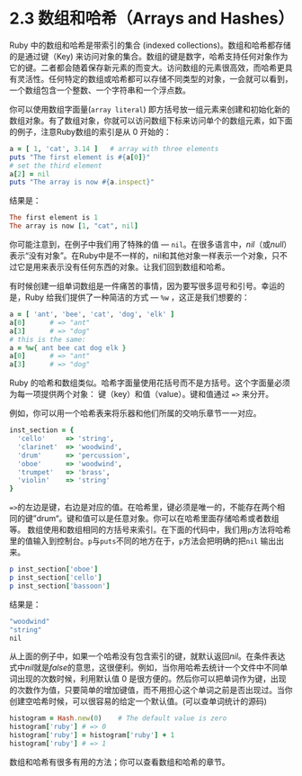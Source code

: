 2.3 数组和哈希（Arrays and Hashes）
=======

Ruby 中的数组和哈希是带索引的集合 (indexed collections)。数组和哈希都存储的是通过键（Key) 来访问对象的集合。数组的键是数字，哈希支持任何对象作为它的键。二者都会随着保存新元素的而变大。访问数组的元素很高效，而哈希更具有灵活性。任何特定的数组或哈希都可以存储不同类型的对象，一会就可以看到，一个数组包含一个整数、一个字符串和一个浮点数。

你可以使用数组字面量(`array literal`​) 即方括号放一组元素来创建和初始化新的数组对象。有了数组对象，你就可以访问数组下标来访问单个的数组元素，如下面的例子，注意Ruby数组的索引是从 0 开始的：

```ruby
a = [ 1, ​'cat'​, 3.14 ]   ​# array with three elements​
puts ​"The first element is ​#{a[0]}​"​
​# set the third element​
a[2] = nil 	
puts ​"The array is now ​#{a.inspect}​"​
```
结果是：

```ruby 	
The first element is 1
The array is now [1, "cat", nil]
```

你可能注意到，在例子中我们用了特殊的值 — `nil`。在很多语言中，*nil*（或*null*）表示“没有对象”。在Ruby中是不一样的，nil和其他对象一样表示一个对象，只不过它是用来表示没有任何东西的对象。让我们回到数组和哈希。

有时候创建一组单词数组是一件痛苦的事情，因为要写很多逗号和引号。幸运的是，Ruby 给我们提供了一种简洁的方式 — `%w` ，这正是我们想要的：

```ruby
a = [ ​'ant'​, ​'bee'​, ​'cat'​, ​'dog'​, ​'elk'​ ]
a[0]      ​# => "ant"​
a[3]      ​# => "dog"​
​# this is the same:​
a = ​%w{ ant bee cat dog elk }​
a[0]      ​# => "ant"​ 	
a[3]      ​# => "dog"​
```

Ruby 的哈希和数组类似。哈希字面量使用花括号而不是方括号。这个字面量必须为每一项提供两个对象： 键（key）和值（value）。键和值通过 `=>` 来分开。

例如，你可以用一个哈希表来将乐器和他们所属的交响乐章节一一对应。

```ruby
inst_section = {
  ​'cello'​     => ​'string'​,
  ​'clarinet'​  => ​'woodwind'​,​ 	
  ​'drum'​      => ​'percussion'​,​ 	
  ​'oboe'​      => ​'woodwind'​,​ 	
  ​'trumpet'​   => ​'brass'​,​ 	
  ​'violin'​    => ​'string'​​ 	
}
```

 `=>`的左边是键，右边是对应的值。在哈希里，键必须是唯一的，不能存在两个相同的键”drum“。键和值可以是任意对象。你可以在哈希里面存储哈希或者数组等。
 数组使用和数组相同的方括号来索引。在下面的代码中，我们用`p`方法将哈希里的值输入到控制台。`p`与`puts`不同的地方在于，`p`方法会把明确的把`nil` 输出出来。
 
```ruby
p inst_section[​'oboe'​]​ 	
p inst_section[​'cello'​]​ 	
p inst_section[​'bassoon'​]
```
结果是：

```ruby
"woodwind"
"string"
​nil
```

从上面的例子中，如果一个哈希没有包含索引的键，就默认返回*nil*。在条件表达式中*nil*就是*false*的意思，这很便利。例如，当你用哈希去统计一个文件中不同单词出现的次数时候，利用默认值 0 是很方便的。然后你可以把单词作为键，出现的次数作为值，只要简单的增加键值，而不用担心这个单词之前是否出现过。当你创建空哈希时候，可以很容易的给定一个默认值。(可以查单词统计的源码)

```ruby
histogram = Hash.new(0)    ​# The default value is zero​
histogram[​'ruby'​] ​# => 0​ 	
histogram[​'ruby'​] = histogram[​'ruby'​] + 1
histogram[​'ruby'​] ​# => 1​
```

数组和哈希有很多有用的方法；你可以查看数组和哈希的章节。








